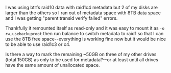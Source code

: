 I was using btrfs raid10 data with raid1c4 metadata but 2 of my disks are larger than the others so I ran out of metadata space with 8TB data space and I was getting "parent transid verify failed" errors. 

Thankfully it remounted itself as read-only and it was easy to mount it as `-o rw,usebackuproot` then run balance to switch metadata to raid1 so that I can use the 8TB free space--everything is working fine now but it would be nice to be able to use raid1c3 or c4.

Is there a way to mark the remaining ~50GB on three of my other drives (total 150GB) as only to be used for metadata?--or at least until all drives have the same amount of unallocated space.
